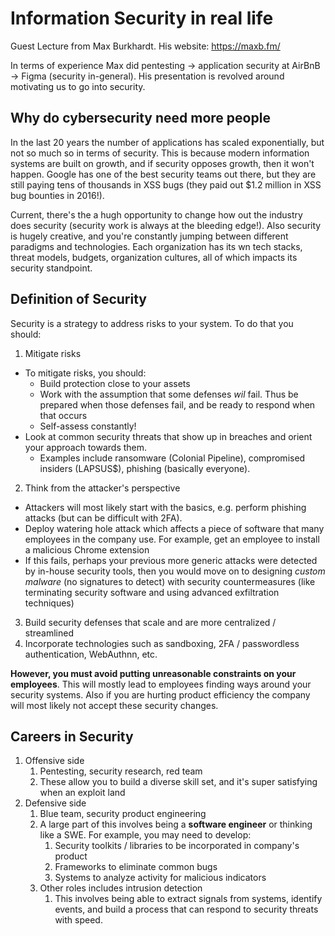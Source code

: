 # Information Security in real life

Guest Lecture from Max Burkhardt. His website: <https://maxb.fm/>

In terms of experience Max did pentesting -> application security at AirBnB -> Figma (security in-general). His presentation is revolved around motivating us to go into security.

## Why do cybersecurity need more people

In the last 20 years the number of applications has scaled exponentially, but not so much so in terms of security. This is because modern information systems are built on growth, and if security opposes growth, then it won't happen. Google has one of the best security teams out there, but they are still paying tens of thousands in XSS bugs (they paid out $1.2 million in XSS bug bounties in 2016!).

Current, there's the a hugh opportunity to change how out the industry does security (security work is always at the bleeding edge!). Also security is hugely creative, and you're constantly jumping between different paradigms and technologies. Each organization has its wn tech stacks, threat models, budgets, organization cultures, all of which impacts its security standpoint.

## Definition of Security

Security is a strategy to address risks to your system. To do that you should:

1. Mitigate risks
 -  To mitigate risks, you should:
    -  Build protection close to your assets
    -  Work with the assumption that some defenses *wil* fail. Thus be prepared when those defenses fail, and be ready to respond when that occurs
    -  Self-assess constantly!
 -  Look at common security threats that show up in breaches and orient your approach towards them. 
    -  Examples include ransomware (Colonial Pipeline), compromised insiders (LAPSUS$), phishing (basically everyone).
2. Think from the attacker's perspective
 -  Attackers will most likely start with the basics, e.g. perform phishing attacks (but can be difficult with 2FA).
 -  Deploy watering hole attack which affects a piece of software that many employees in the company use. For example, get an employee to install a malicious Chrome extension
 -  If this fails, perhaps your previous more generic attacks were detected by in-house security tools, then you would move on to designing *custom malware* (no signatures to detect) with security countermeasures (like terminating security software and using advanced exfiltration techniques)
3. Build security defenses that scale and are more centralized / streamlined
4. Incorporate technologies such as sandboxing, 2FA / passwordless authentication, WebAuthnn, etc.

**However, you must avoid putting unreasonable constraints on your employees**. This will mostly lead to employees finding ways around your security systems. Also if you are hurting product efficiency the company will most likely not accept these security changes. 

## Careers in Security

1. Offensive side
   1. Pentesting, security research, red team
   2. These allow you to build a diverse skill set, and it's super satisfying when an exploit land
2. Defensive side
   1. Blue team, security product engineering
   2. A large part of this involves being a **software engineer** or thinking like a SWE. For example, you may need to develop:
      1. Security toolkits / libraries to be incorporated in company's product
      2. Frameworks to eliminate common bugs
      3. Systems to analyze activity for malicious indicators
   3. Other roles includes intrusion detection
      1. This involves being able to extract signals from systems, identify events, and build a process that can respond to security threats with speed.